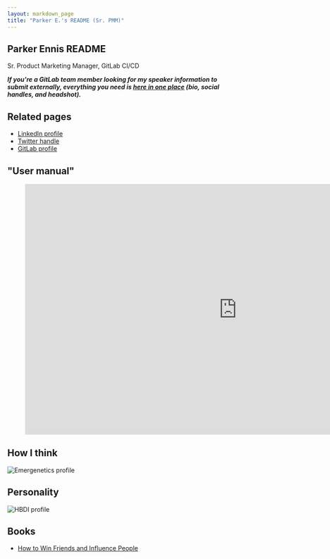 ```yaml
---
layout: markdown_page
title: "Parker E.'s README (Sr. PMM)"
---
```


## Parker Ennis README

Sr. Product Marketing Manager, GitLab CI/CD

**_If you're a GitLab team member looking for my speaker information to submit externally, everything you need is [here in one place](https://docs.google.com/document/d/1B_IJ0vFxHn47-mC8ggxWvtg7R8sNaqDvHlZK_wN_T9Y/edit?usp=sharing) (bio, social handles, and headshot)._**

## Related pages

* [LinkedIn profile](https://www.linkedin.com/in/parkerennis/)
* [Twitter handle](https://twitter.com/Parker_GitLab)
* [GitLab profile](https://gitlab.com/parker_ennis)

## "User manual"

<figure class="video_container">
<iframe src="https://docs.google.com/presentation/d/e/2PACX-1vTQlxKNcMZTd1TAJFr-V-0dpbBlgwvcsZ1f0OXs34jlp2F8msGqJVlXegRfcp4PfWDjMJXTY8eCeSG1/embed?start=false&loop=false&delayms=3000" frameborder="0" width="960" height="569" allowfullscreen="true" mozallowfullscreen="true" webkitallowfullscreen="true"></iframe>
</figure>

## How I think

![Emergenetics profile](/images/readme_images/parker_emergenetics.png)

## Personality

![HBDI profile](/images/readme_images/parker_HBDI.png)

## Books

* [How to Win Friends and Influence People](https://www.amazon.com/How-Win-Friends-Influence-People/dp/0671027034)

